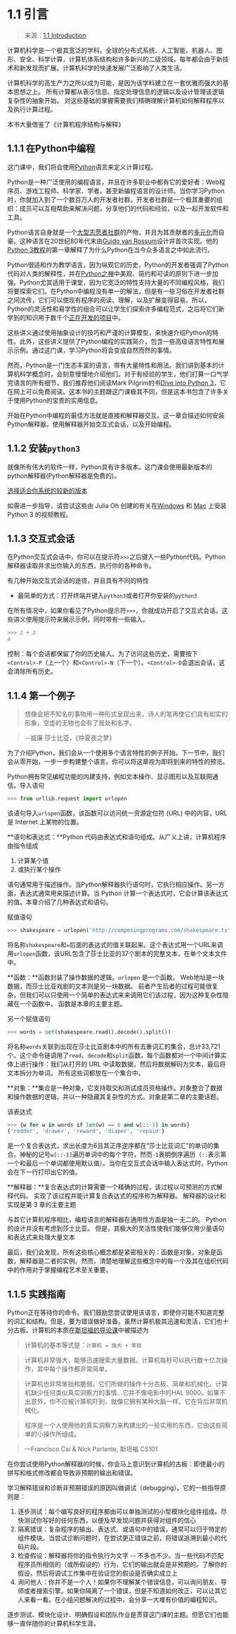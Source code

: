 # 1.1 引言

> 来源：[1.1   Introduction](http://www.composingprograms.com/pages/11-getting-started.html)

计算机科学是一个极其宽泛的学科。全球的分布式系统、人工智能、机器人、图形、安全、科学计算，计算机体系结构和许多新兴的二级领域，每年都会由于新技术和新发现而扩展。计算机科学的快速发展广泛影响了人类生活。

计算机科学的高生产力之所以成为可能，是因为该学科建立在一套优雅而强大的基本思想之上。 所有计算都从表示信息、指定处理信息的逻辑以及设计管理该逻辑复杂性的抽象开始。 对这些基础的掌握需要我们精确理解计算机如何解释程序以及执行计算过程。

 本书大量借鉴了《计算机程序结构与解释》



## 1.1.1 在Python中编程

这门课中，我们将会使用[Python](http://docs.python.org/py3k/)语言来定义计算过程。

Python是一种广泛使用的编程语言，并且在许多职业中都有它的爱好者：Web程序员、游戏工程师、科学家、学者，甚至新编程语言的设计师。当你学习Python时，你就加入到了一个数百万人的开发者社群。开发者社群是一个极其重要的组织：成员可以互相帮助来解决问题，分享他们的代码和经验，以及一起开发软件和工具。

Python语言自身就是一个[大型志愿者社群](http://www.python.org/psf/members/)的产物，并且为其贡献者的[多元化](http://python.org/community/diversity/)而自豪。这种语言在20世纪80年代末由[Guido van Rossum](http://en.wikipedia.org/wiki/Guido_van_Rossum)设计并首次实现。他的[Python 3教程](http://docs.python.org/py3k/tutorial/appetite.html)的第一章解释了为什么Python在当今众多语言之中如此流行。

Python很适和作为教学语言，因为纵观它的历史，Python的开发者强调了Python代码对人类的解释性，并在[Python之禅](http://www.python.org/dev/peps/pep-0020/)中美观、简约和可读的原则下进一步加强。Python尤其适用于课堂，因为它宽泛的特性支持大量的不同编程风格，我们将要探索它们。在Python中编程没有单一的解法，但是有一些习俗在开发者社群之间流传，它们可以使现有程序的阅读、理解，以及扩展变得容易。所以，Python的灵活性和易学性的组合可以让学生们探索许多编程范式，之后将它们新学到的知识用于数千个[正在开发的项目](http://pypi.python.org/pypi)中。

这些讲义通过使用抽象设计的技巧和严谨的计算模型，来快速介绍Python的特性。此外，这些讲义提供了Python编程的实践简介，包含一些高级语言特性和展示示例。通过这门课，学习Python将会变成自然而然的事情。

然而，Python是一门生态丰富的语言，带有大量特性和用法。我们讲到基本的计算机科学概念时，会刻意慢慢地介绍他们。对于有经验的学生，他们打算一口气学完语言的所有细节，我们推荐他们阅读Mark Pilgrim的书[Dive Into Python 3](http://diveintopython3.ep.io/)，它在网上可以免费阅读。这本书的主题跟这门课极其不同，但是这本书包含了许多关于使用Python的宝贵的实用信息。

开始在Python中编程的最佳方法就是直接和解释器交互。这一章会描述如何安装Python解释器，使用解释器开始交互式会话，以及开始编程。

## 1.1.2 安装`python3`

就像所有伟大的软件一样，Python具有许多版本。这门课会使用最新版本的python解释器(Python解释器是免费的)。

[选择适合你系统的较新的版本](https://www.python.org/downloads/)

如需进一步指导，请尝试这些由 Julia Oh 创建的有关在[Windows](https://www.youtube.com/watch?v=54-wuFsPi0w) 和 [Mac](https://www.youtube.com/watch?v=smHuBHxJdK8) 上安装 Python 3 的视频教程。

## 1.1.3 交互式会话

在Python交互式会话中，你可以在提示符`>>>`之后键入一些Python代码。Python解释器读取并求出你输入的东西，执行你的各种命令。

有几种开始交互式会话的途径，并且具有不同的特性

+ 最简单的方式：打开终端并键入`python3`或者打开你安装的`python3`

在所有情况中，如果你看见了Python提示符`>>>`，你就成功开启了交互式会话。这些讲义使用提示符来展示示例，同时带有一些输入。

```python
>>> 2 + 2
4
```

控制：每个会话都保留了你的历史输入。为了访问这些历史，需要按下`<Control>-P`（上一个）和`<Control>-N`（下一个）。`<Control>-D`会退出会话，这会清除所有历史。

## 1.1.4 第一个例子

> 想像会把不知名的事物用一种形式呈现出来，诗人的笔再使它们具有如实的形象，空虚的无物也会有了居处和名字。

> --威廉·莎士比亚，《仲夏夜之梦》

为了介绍Python，我们会从一个使用多个语言特性的例子开始。下一节中，我们会从零开始，一步一步构建整个语言。你可以将这章视为即将到来的特性的预览。

Python拥有常见编程功能的内建支持，例如文本操作、显示图形以及互联网通信。导入语句

```python
>>> from urllib.request import urlopen
```

该语句导入`urlopen`函数，该函数可以访问统一资源定位符 (URL) 中的内容，URL 是 Internet 上某物的位置。

**语句和表达式：**Python 代码由表达式和语句组成。从广义上讲，计算机程序由指令组成

1.  计算某个值
2.  或执行某个操作

语句通常用于描述操作。当Python解释器执行语句时，它执行相应操作。另一方面，表达式通常用来描述计算。当 Python 计算一个表达式时，它会计算该表达式的值。本章介绍了几种表达式和语句。

赋值语句

```python
>>> shakespeare = urlopen('http://composingprograms.com/shakespeare.txt')
```

将名称`shakespeare`和`=`后面的表达式的值关联起来。这个表达式用一个URL来调用`urlopen`函数，该URL包含了莎士比亚的37个剧本的完整文本，在单个文本文件中。

**函数：**函数封装了操作数据的逻辑。`urlopen` 是一个函数。 Web地址是一块数据，而莎士比亚戏剧的文本则是另一块数据。 前者产生后者的过程可能很复杂，但我们可以只使用一个简单的表达式来来调用它们该过程，因为这种复杂性隐藏在一个函数中。 函数是本章的主要主题。



另一个赋值语句

```python
>>> words = set(shakespeare.read().decode().split())
```

将名称`words`关联到出现在莎士比亚剧本中的所有去重词汇的集合，总计33,721个。这个命令链调用了`read`、`decode`和`split`函数，每个函数都对一个中间计算实体上进行操作：我们从打开的 URL 中读取数据，然后将数据解码为文本，最后将文本拆分为单词。 所有这些词都放在一个集合中。

**对象：**集合是一种对象，它支持取交和测试成员资格操作。对象整合了数据和操作数据的逻辑，并以一种隐藏其复杂性的方式。对象是第二章的主要话题。

该表达式

```python
>>> {w for w in words if len(w) == 6 and w[::-1] in words}
{'redder', 'drawer', 'reward', 'diaper', 'repaid'}
```

是一个复合表达式，求出长度为6且其正序逆序都在“莎士比亚词汇”的单词的集合。神秘的记号`w[::-1]`遍历单词中的每个字符，然而`-1`表明倒序遍历（`::`表示第一个和最后一个单词都使用默认值）。当你在交互式会话中输入表达式时，Python会在下一行打印出它的值。

**解释器：**复合表达式的计算需要一个精确的过程，该过程以可预测的方式解释代码。 实现了该过程并能计算复合表达式的程序称为解释器。 解释器的设计和实现是第 3 章的主要主题

与其它计算机程序相比，编程语言的解释器在通用性方面是独一无二的。 Python 的设计并没有考虑到莎士比亚。 但是，其极大的灵活性使我们能够仅用少量语句和表达式来处理大量文本

最后，我们会发现，所有这些核心概念都是紧密相关的：函数是对象，对象是函数，解释器是二者的实例。然而，清楚地理解这些概念中的每一个及其在组织代码中的作用对于掌握编程艺术至关重要。

## 1.1.5 实践指南

Python正在等待你的命令。我们鼓励您尝试使用该语言，即使你可能不知道完整的词汇和结构。但是，要为错误做好准备。虽然计算机极其迅速和灵活，它们也十分古板。计算机的本质在[斯坦福的导论课](http://www.stanford.edu/class/cs101/code-introduction.html)中被描述为

> 计算机的基本等式是：`计算机 = 强大 + 笨拙`

> 计算机非常强大，能够迅速搜索大量数据。计算机每秒可以执行数十亿次操作，其中每个操作都非常简单。

> 计算机也非常笨拙和脆弱。它们所做的操作十分古板、简单和机械化。计算机缺少任何类似真实洞察力的事情...它并不像电影中的HAL 9000。如果不出意外，你不应被计算机吓到，就像它拥有某种大脑一样。它在背后非常机械化。

> 程序是一个人使用他的真实洞察力来构建出的一些实用的东西，它由这些简单的小操作所组成。

> —Francisco Cai & Nick Parlante, 斯坦福 CS101

在你尝试使用Python解释器的时候，你会马上意识到计算机的古板：即使最小的拼写和格式修改都会导致非预期的输出和错误。

学习解释错误和诊断非预期错误的原因叫做调试（debugging）。它的一些指导原则是：

1.  逐步测试：每个编写良好的程序都由可以单独测试的小型模块化组件组成。尽快测试你写好的任何东西，以便及早发现问题并获得对组件的信心
2.  隔离错误：复杂程序的输出、表达式、或语句中的错误，通常可以归于特定的组件模块。当尝试诊断问题时，在尝试更正错误之前，将错误追溯到最小的代码片段。
3.  检查假设：解释器将你的指令执行为文字 -- 不多也不少。当一些代码不匹配程序员所相信的（或所假设的）行为，它们的输出就会是非预期的。了解你的假设，然后将调试工作集中在验证您的假设是否确实成立上
4.  询问他人：你并不是一个人！如果你不理解某个错误信息，可以询问朋友、导师或者搜索引擎。如果你隔离了一个错误，但是不知道如何改正，可以让其它人来看一看。在小组问题解决的过程中，会分享一大堆有价值的编程知识。

逐步测试、模块化设计、明确假设和团队作业是贯穿这门课的主题。但愿它们也能够一直伴随你的计算机科学生涯。

